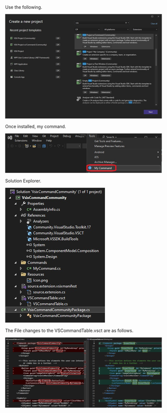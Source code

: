 
Use the following.

![Visual Studio Command Community Project](./images/50VSixCommandCommunityProject50.jpg)

Once installed, my command.

![My Command Visual Studio](./images/55MyCommand50.jpg)

Solution Explorer.

![Solution Explorer](./images/57SolutionExplorer50.jpg)

The File changes to the VSCommandTable.vsct are as follows.

![File Changes](./images/58CommandTableFileChanges50.jpg)
